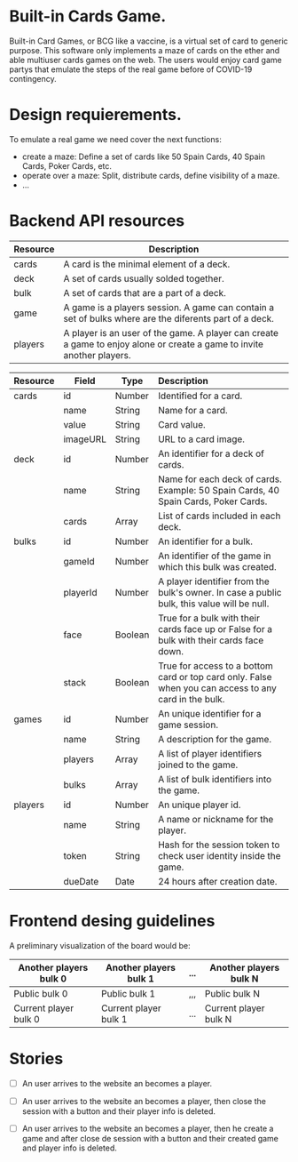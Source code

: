 # Built-in Cards Game.
Built-in Card Games, or BCG like a vaccine, is a virtual set of card to generic purpose. This software only implements a maze of cards on the ether and able multiuser cards games on the web. The users would enjoy card game partys that emulate the steps of the real game before of COVID-19 contingency.

# Design requierements.
To emulate a real game we need cover the next functions:
* create a maze: Define a set of cards like 50 Spain Cards, 40 Spain Cards, Poker Cards, etc.
* operate over a maze: Split, distribute cards, define visibility of a maze.
* ...

# Backend API resources

|Resource|Description
|--------|-----------
|cards   | A card is the minimal element of a deck.
|deck    | A set of cards usually solded together.
|bulk    | A set of cards that are a part of a deck.
|game    | A game is a players session. A game can contain a set of bulks where are the diferents part of a deck.
|players | A player is an user of the game. A player can create a game to enjoy alone or create a game to invite another players.

|Resource|Field|Type|Description
|--------|-----|----|:-----------
| cards | id | Number | Identified for a card.
|  | name | String | Name for a card.
|  | value | String | Card value.
|  | imageURL | String | URL to a card image.
| deck | id | Number | An identifier for a deck of cards.
| | name | String | Name for each deck of cards. Example: 50 Spain Cards, 40 Spain Cards, Poker Cards.
| | cards | Array | List of cards included in each deck.
| bulks | id | Number | An identifier for a bulk.
| | gameId | Number | An identifier of the game in which this bulk was created.
| | playerId | Number | A player identifier from the bulk's owner. In case a public bulk, this value will be null.
| | face | Boolean | True for a bulk with their cards face up or False for a bulk with their cards face down.
| | stack | Boolean | True for access to a bottom card or top card only. False when you can access to any card in the bulk.
| games | id | Number | An unique identifier for a game session.
| | name | String | A description for the game.
| | players | Array | A list of player identifiers joined to the game.
| | bulks | Array | A list of bulk identifiers into the game.
| players | id | Number | An unique player id.
| | name | String | A name or nickname for the player.
| | token | String | Hash for the session token to check user identity inside the game.
| | dueDate | Date | 24 hours after creation date.

# Frontend desing guidelines

A preliminary visualization of the board would be:

| Another players bulk 0 | Another players bulk 1 | ... | Another players bulk N |
|------------------------|------------------------| ----|------------------------|
| Public bulk 0 | Public bulk 1 | ,,, | Public bulk N |
| Current player bulk 0 | Current player bulk 1 | ... | Current player bulk N |

# Stories

- [ ] An user arrives to the website an becomes a player.
- [ ] An user arrives to the website an becomes a player, then close the session with a button and their player info is deleted.
- [ ] An user arrives to the website an becomes a player, then he create a game and after close de session with a button and their created game and player info is deleted.

